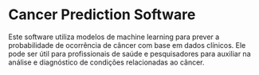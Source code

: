 # Cancer Prediction Software
Este software utiliza modelos de machine learning para prever a probabilidade de ocorrência de câncer com base em dados clínicos. Ele pode ser útil para profissionais de saúde e pesquisadores para auxiliar na análise e diagnóstico de condições relacionadas ao câncer.
